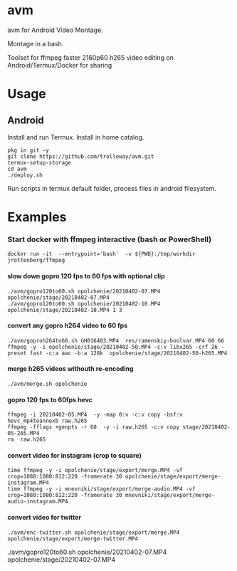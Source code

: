# avm
avm for Android Video Montage. 

Montage in a bash.

Toolset for ffmpeg faster 2160p60 h265 video editing on Android/Termux/Docker for sharing

# Usage

## Android
Install and run Termux. Install in home catalog. 

```
pkg in git -y
git clone https://github.com/trolleway/avm.git
termux-setup-storage 
cd avm
./deploy.sh
```


Run scripts in termux default folder,
process files in android filesystem.

# Examples


### Start docker with ffmpeg interactive (bash or PowerShell) 
```
docker run -it  --entrypoint='bash'  -v ${PWD}:/tmp/workdir  jrottenberg/ffmpeg  
```
#### slow down gopro 120 fps to 60 fps with optional clip
```
./avm/gopro120to60.sh opolchenie/20210402-07.MP4  opolchenie/stage/20210402-07.MP4
./avm/gopro120to60.sh opolchenie/20210402-10.MP4  opolchenie/stage/20210402-10.MP4 1 3
```

#### convert any gopro h264 video to 60 fps 
```
./avm/goproh264to60.sh GH016403.MP4  res/ramenskiy-boolvar.MP4 60 66
ffmpeg -y -i opolchenie/stage/20210402-50.MP4 -c:v libx265 -crf 26 -preset fast -c:a aac -b:a 128k  opolchenie/stage/20210402-50-h265.MP4 
```

#### merge h265 videos withouth re-encoding
```
./avm/merge.sh opolchenie
```

#### gopro 120 fps to 60fps  hevc
```
ffmpeg -i 20210402-05.MP4  -y -map 0:v -c:v copy -bsf:v  hevc_mp4toannexb raw.h265
ffmpeg -fflags +genpts -r 60  -y -i raw.h265 -c:v copy stage/20210402-05-265.MP4
rm  raw.h265
```

#### convert video for instagram (crop to square)
```
time ffmpeg -y -i opolchenie/stage/export/merge.MP4 -vf crop=1080:1080:812:220 -framerate 30 opolchenie/stage/export/merge-instagram.MP4
time ffmpeg -y -i mnevniki/stage/export/merge-audio.MP4 -vf crop=1080:1080:812:220 -framerate 30 mnevniki/stage/export/merge-audio-instagram.MP4
```

#### convert video for twitter
```
./avm/enc-twitter.sh opolchenie/stage/export/merge.MP4  opolchenie/stage/export/merge-twitter.MP4
```

./avm/gopro120to60.sh opolchenie/20210402-07.MP4  opolchenie/stage/20210402-07.MP4

